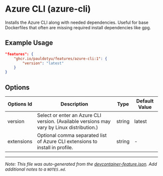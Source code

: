 
# Azure CLI (azure-cli)

Installs the Azure CLI along with needed dependencies. Useful for base Dockerfiles that often are missing required install dependencies like gpg.

## Example Usage

```json
"features": {
    "ghcr.io/pauldotyu/features/azure-cli:1": {
        "version": "latest"
    }
}
```

## Options

| Options Id | Description | Type | Default Value |
|-----|-----|-----|-----|
| version | Select or enter an Azure CLI version. (Available versions may vary by Linux distribution.) | string | latest |
| extensions | Optional comma separated list of Azure CLI extensions to install in profile. | string | - |



---

_Note: This file was auto-generated from the [devcontainer-feature.json](https://github.com/pauldotyu/features/blob/main/src/azure-cli/devcontainer-feature.json).  Add additional notes to a `NOTES.md`._
